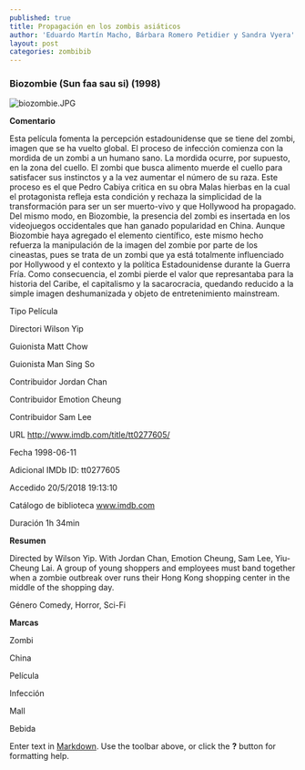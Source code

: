 ```yaml
---
published: true
title: Propagación en los zombis asiáticos
author: 'Eduardo Martín Macho, Bárbara Romero Petidier y Sandra Vyera'
layout: post
categories: zombibib
---
```

### Biozombie (Sun faa sau si) (1998)
![biozombie.JPG]({{site.baseurl}}/image/zombis/biozombie.JPG)


**Comentario**

Esta película fomenta la percepción estadounidense que se tiene del zombi, imagen que se ha vuelto global.
El proceso de infección comienza con la mordida de un zombi a un humano sano. La mordida ocurre, por supuesto, en la zona del cuello. El zombi que busca alimento muerde el cuello para satisfacer sus instinctos y a la vez aumentar el número de su raza. Este proceso es el que Pedro Cabiya critica en su obra Malas hierbas en la cual el protagonista refleja esta condición y rechaza la simplicidad de la transformación para ser un ser muerto-vivo y que Hollywood ha propagado. Del mismo modo, en Biozombie, la presencia del zombi es insertada en los videojuegos occidentales que han ganado popularidad en China.
Aunque Biozombie haya agregado el elemento científico, este mismo hecho refuerza la manipulación de la imagen del zombie por parte de los cineastas, pues se trata de un zombi que ya está totalmente influenciado por Hollywood y el contexto y la política Estadounidense durante la Guerra Fría. Como consecuencia, el zombi pierde el valor que represantaba para la historia del Caribe, el capitalismo y la sacarocracia, quedando reducido a la simple imagen deshumanizada y objeto de entretenimiento mainstream.


Tipo 	Película

Directori 	Wilson Yip

Guionista 	Matt Chow

Guionista 	Man Sing So

Contribuidor 	Jordan Chan

Contribuidor 	Emotion Cheung

Contribuidor 	Sam Lee

URL 	http://www.imdb.com/title/tt0277605/

Fecha 	1998-06-11

Adicional 	IMDb ID: tt0277605

Accedido 	20/5/2018 19:13:10

Catálogo de biblioteca 	www.imdb.com

Duración 	1h 34min

**Resumen**

Directed by Wilson Yip. With Jordan Chan, Emotion Cheung, Sam Lee, Yiu-Cheung Lai. A group of young 
shoppers and employees must band together when a zombie outbreak over runs their Hong Kong shopping center in the middle of the shopping day.

Género 	Comedy, Horror, Sci-Fi

**Marcas**

Zombi

China 

Película 

Infección 

Mall  

Bebida 
 

Enter text in [Markdown](http://daringfireball.net/projects/markdown/). Use the toolbar above, or click the **?** button for formatting help.
